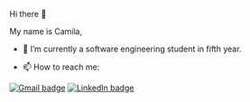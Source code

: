 Hi there 👋

My name is Camila,

- 🌱 I’m currently a software engineering student in fifth year.
  
- 📫 How to reach me:
  
[![Gmail badge](https://img.shields.io/badge/Gmail-D14836?style=for-the-badge&logo=gmail&logoColor=white)](camilacacace128@gmail.com) [![LinkedIn badge](https://img.shields.io/badge/LinkedIn-0077B5?style=for-the-badge&logo=linkedin&logoColor=white)](https://www.linkedin.com/in/camila-belen-cacace-4804b7238/)



